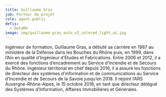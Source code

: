 ```yaml
---
title: Guillaume Gras
job: Porteur de projet
role: agent-public
defis:
  - DataRH
image: img/guillaume-gras_auto_x2_colored_light_ai.jpg
---
```

Ingénieur de formation, Guillaume Gras, a débuté sa carrière en 1987 au ministère de la Défense dans les Bouches du Rhône puis, en 1999, dans l’Ain en qualité d’Ingénieur d’Etudes et Fabrications. Entre 2006 et 2012, il a exercé des fonctions d’encadrement au Service d’Incendie et de Secours du Rhône. Ingénieur territorial en chef depuis 2016, il a assuré les fonctions de directeur des systèmes d’information et de communications au Service d’Incendie et de Secours de la Savoie jusqu’en 2018. Il rejoint l’ARS Auvergne-Rhône-Alpes, le 15 octobre 2018, en tant que directeur délégué des Systèmes d’Information, Affaires Immobilières et Générales.
